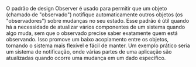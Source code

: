 O padrão de design Observer é usado para permitir que um objeto (chamado de "observado") notifique automaticamente outros objetos (os "observadores") sobre mudanças no seu estado. Esse padrão é útil quando há a necessidade de atualizar vários componentes de um sistema quando algo muda, sem que o observado precise saber exatamente quem está observando. Isso promove um baixo acoplamento entre os objetos, tornando o sistema mais flexível e fácil de manter. Um exemplo prático seria um sistema de notificação, onde várias partes de uma aplicação são atualizadas quando ocorre uma mudança em um dado específico.